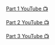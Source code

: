 
[Part 1 YouTube 📺](https://youtu.be/MyAkt20p2aU)

[Part 2 YouTube 📺](https://youtu.be/7xbIrwGxIbw)

[Part 3 YouTube 📺](https://youtu.be/EMlBXS7LdqY)


